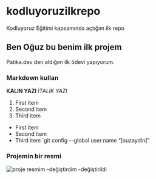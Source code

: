 # kodluyoruzilkrepo
Kodluyoruz Eğitimi kapsamında açtığım ilk repo
## Ben Oğuz bu benim ilk projem
Patika.dev den aldığım ilk ödevi yapıyorum.
### Markdown kullan
**KALIN YAZI**
*İTALİK YAZI*
1. First item
2. Second item
3. Third item
- First item
- Second item
- Third item
`git config --global user.name “[ouzaydin]”
### Projemin bir resmi
![proje resmim](https://digitalage.com.tr/wp-content/uploads/2017/02/yazilim-kodlama.jpg.webp)
-değiştirdim 
-değiştirildi